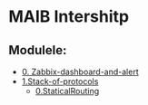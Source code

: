 # MAIB Intershitp 

## Modulele:
- [0. Zabbix-dashboard-and-alert](0.Zabbix-dashboard-and-alert/README.md)
- [1.Stack-of-protocols](1.Stack-of-protocols/README.md)
    - [0.StaticalRouting]()